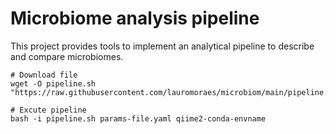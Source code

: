 # Microbiome analysis pipeline
This project provides tools to implement an analytical pipeline to describe and compare microbiomes.

```
# Download file
wget -O pipeline.sh "https://raw.githubusercontent.com/lauromoraes/microbiom/main/pipeline.sh"
```

```
# Excute pipeline
bash -i pipeline.sh params-file.yaml qiime2-conda-envname
```
